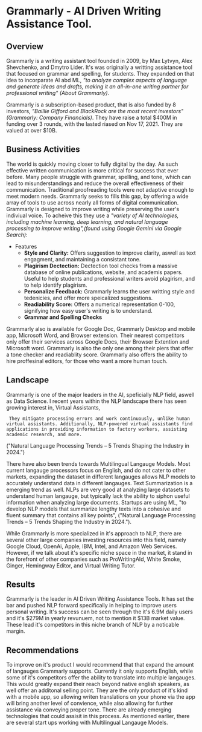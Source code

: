# Grammarly - AI Driven Writing Assistance Tool.
## Overview

Grammarly is a writing assistant tool founded in 2009, by Max Lytvyn, Alex Shevchenko, and Dmytro Lider. It's was originally a writting assistance tool that focused on grammar and spelling, for students. They expanded on that idea to incorparate AI abd ML,  _"to analyze complex aspects of language and generate ideas and drafts, making it an all-in-one writing partner for professional writing" (About Grammarly)_.

Grammarly is a subscription-based product, that is also funded by 8 investors, _"Baillie Gifford and BlackRock are the most recent investors" (Grammarly: Company Financials)_. They have raise a total $400M in funding over 3 rounds, with the lasted riased on Nov 17, 2021. They are valued at over $10B. 



## Business Activities

The world is quickly moving closer to fully digital by the day. As such effective written communication is more critical for success that ever before. Many people struggle with grammar, spelling, and tone, which can lead to misunderstandings and reduce the overall effectiveness of their communication. Traditional proofreading tools were not adaptive enough to meet modern needs. Grammarly seeks to fills this gap, by offering a wide array of tools to use across nearly all forms of digital communication. Grammarly is designed to improve writing while preserving the user's indiviual voice. To acheive this they use a _"variety of AI technologies, including machine learning, deep learning, and natural language processing to improve writing",(found using Google Gemini via Google Search)_: 
* Features
    * **Style and Clarity:** Offers suggestion to improve clarity, aswell as text engagment, and maintaining a consistant tone.
    * **Plagirism Dectection:**  Dectection tool checks from a massive database of online publications, website, and academis papers. Useful to help students and professional writers avoid plagirism, and to help identify plagirism. 
    *  **Personalize Feedback:** Grammarly learns the user writting style and tedenicies, and offer more speicalized suggestions.
    *  **Readiability Score:** Offers a numerical representation 0-100, signifying how easy user's writing is to understand.
    *  **Grammar and Spelling Checks**
      
Grammarly also is available for Google Doc, Grammarly Desktop and mobile app, Microsoft Word, and Browser extension. Their nearest competitors only offer their services across Google Docs, their Browser Extention and Microsoft word. Grammarly is also the only one among their piers that offer a tone checker and readiablity score. Grammarly also offers the ability to hire proffesinal editors, for those who want a more human touch.

## Landscape

Grammarly is one of the major leaders in the AI, speficially NLP field, aswell as Data Science. I recent years within the NLP landscape there has seen growing interest in, Virtual Assistants,

     They mitigate processing errors and work continuously, unlike human virtual assistants. Additionally, NLP-powered virtual assistants find applications in providing information to factory workers, assisting academic research, and more.
("Natural Language Processing Trends – 5 Trends Shaping the Industry in 2024.")

There have also been trends towards Multilingual Langauge Models. Most current langauge processors focus on English, and do not cater to other markets, expanding the dataset in different langauges allows NLP models to accurately understand data in different langauges. Text Summarization is a emerging trend as well. NLPs are very good at analyzing large datasets to understand human langauge, but typically lack the ability to siphon useful information when analyzing large documents. Startups are using ML, "to develop NLP models that summarize lengthy texts into a cohesive and fluent summary that contains all key points", ("Natural Language Processing Trends – 5 Trends Shaping the Industry in 2024.").

While Grammarly is more specialized in it's approach to NLP, there are several other large companies investing resources into this field, namely Google Cloud, OpenAi, Apple, IBM, Intel, and Amazon Web Services. However, if we talk about it's specific niche space in the market, it stand in the forefront of other companies such as ProWritingAId, White Smoke, Ginger, Hemingway Editor, and Virtual Writing Tutor.

## Results

Grammarly is the leader in AI Driven Writing Assistance Tools. It has set the bar and pushed NLP forward specifically in helping to improve users personal writing. It's success can be seen through the it's 6.9M daily users and it's $279M in yearly revunuem, not to mention it $13B market value. These lead it's competitors in this niche branch of NLP by a noticable margin. 


## Recommendations

To improve on it's product I would recommend that that expand the amount of langauges Grammarly supports. Currently it only supports English, while some of it's competitors offer the ability to translate into multiple langauges. This would greatly expand their reach beyond native english speakers, as well offer an additonal selling point. They are the only product of it's kind with a mobile app, so allowing writen translations on your phone via the app will bring another level of convience, while also allowing for further assistance via conveying proper tone. There are already emerging technologies that could assisit in this process. As mentioned earlier, there are several start ups working with Multilingual Langauge Models. 

